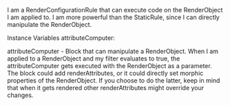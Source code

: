 I am a RenderConfigurationRule that can execute code on the RenderObject I am applied to. I am more powerful than the StaticRule, since I can directly manipulate the RenderObject.

Instance Variables
	attributeComputer:		<BlockClosure>

attributeComputer
	- Block that can manipulate a RenderObject. When I am applied to a RenderObject and my filter evaluates to true, the attributeComputer gets executed with the RenderObject as a parameter. The block could add renderAttributes, or it could directly set morphic properties of the RenderObject. If you choose to do the latter, keep in mind that when it gets rendered other renderAttributes might override your changes.